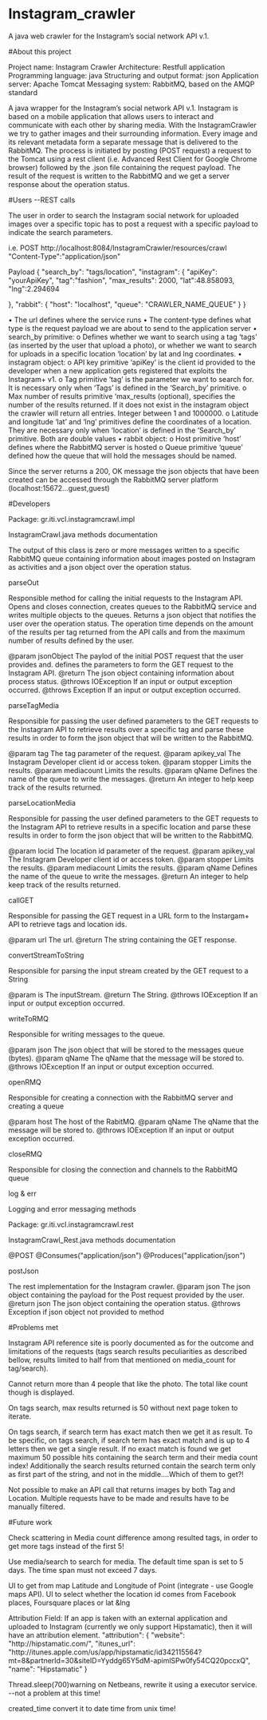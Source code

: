 # Instagram_crawler
A java web crawler for the Instagram’s social network API v.1. 

#About this project 

Project name: Instagram Crawler
Architecture: Restfull application
Programming language: java 
Structuring and output format: json
Application server: Apache Tomcat
Messaging system: RabbitMQ, based on the AMQP standard

A java wrapper for the Instagram’s social network API v.1. Instagram is based on a mobile application that allows users to interact and communicate with each other by sharing media.
With the InstagramCrawler we try to gather images and their surrounding information.
Every image and its relevant metadata form a separate message that is delivered to the RabbitMQ.
The process is initiated by posting (POST request) a request to the Tomcat using a rest client (i.e. Advanced Rest Client for Google Chrome browser) followed by the .json file containing the request payload. The result of the request is written to the RabbitMQ and we get a server response about the operation status.

#Users --REST calls 

The user in order to search the Instagram social network for uploaded images over a specific topic has to post a request with a specific payload to indicate the search parameters. 

i.e.
POST http://localhost:8084/InstagramCrawler/resources/crawl
"Content-Type":"application/json"

Payload
{
"search_by": "tags/location",
"instagram": {
			"apiKey": "yourApiKey",
			"tag":"fashion",
			"max_results": 2000,
"lat":48.858093,
			"lng":2.294694

	
},
"rabbit": {
		"host": "localhost",
		"queue": "CRAWLER_NAME_QUEUE"
}
}

•	The url defines where the service runs
•	The content-type defines what type is the request payload we are about to send to the application server
•	search_by primitive:
o	Defines whether we want to search using a tag ‘tags’ (as inserted by the user that upload a photo), or whether we want to search for uploads in a specific location ‘location’ by lat and lng coordinates. 
•	instagram object:
o	API key primitive ‘apiKey’ is the client id provided to the developer when a new application gets registered that exploits the Instagram+ v1.
o	Tag primitive ‘tag’ is the parameter we want to search for. It is necessary only when ‘Tags’ is defined in the ‘Search_by’ primitive.
o	Max number of results primitive ‘max_results (optional), specifies the number of the results returned. If it does not exist in the instagram object the crawler will return all entries. Integer between 1 and 1000000.
o	Latitude and longitude ‘lat’ and ‘lng’ primitives define the coordinates of a location. They are necessary only when ‘location’ is defined in the ‘Search_by’ primitive. Both are double values
•	rabbit object:
o	Host primitive ‘host’ defines where the RabbitMQ server is hosted 
o	Queue primitive ‘queue’ defined how the queue that will hold the messages should be named.


Since the server returns a 200, OK message the json objects that have been created can be accessed through the RabbitMQ server platform (localhost:15672…guest,guest)
	 

#Developers 

Package: gr.iti.vcl.instagramcrawl.impl

InstagramCrawl.java methods documentation

The output of this class is zero or more messages written to a specific RabbitMQ queue containing information about images posted on Instagram as activities and a json object over the operation status.

parseOut

Responsible method for calling the initial requests to the Instagram API. Opens and closes connection, creates queues to the RabbitMQ service and writes multiple objects to the queues. Returns a json object that notifies the user over the operation status. The operation time depends on the amount of the results per tag returned from the API calls and from the maximum number of results defined by the user.

@param jsonObject 	The paylod of the initial POST request that the user provides and. defines the parameters to form the GET request to the Instagram API. 
@return 		The json object containing information about process status.
@throws IOException 	If an input or output exception occurred.
@throws Exception 		If an input or output exception occurred.

parseTagMedia

Responsible for passing the user defined parameters to the GET requests to the Instagram API to retrieve results over a specific tag and parse these results in order to form the json object that will be written to the RabbitMQ.

@param tag		The tag parameter of the request.
@param apikey_val		The Instagram Developer client id or access token.
@param stopper		Limits the results.
@param mediacount		Limits the results.
@param qName		Defines the name of the queue to write the messages.
@return 		An integer to help keep track of the results returned. 

parseLocationMedia 

Responsible for passing the user defined parameters to the GET requests to the Instagram API to retrieve results in a specific location and parse these results in order to form the json object that will be written to the RabbitMQ.

@param locid		The location id parameter of the request.
@param apikey_val		The Instagram Developer client id or access token.
@param stopper		Limits the results.
@param mediacount		Limits the results.
@param qName		Defines the name of the queue to write the messages.
@return 		An integer to help keep track of the results returned. 

callGET

Responsible for passing the GET request in a URL form to the Instargam+ API to retrieve tags and location ids.

@param url 		The url.
@return 		The string containing the GET response. 

convertStreamToString

Responsible for parsing the input stream created by the GET request to a String 

@param is 		The inputStream.
@return 		The String. 
@throws IOException 	If an input or output exception occurred.

writeToRMQ

Responsible for writing messages to the queue.

@param json 		The json object that will be stored to the messages queue (bytes).
@param qName		The qName that the message will be stored to.
@throws IOException 	If an input or output exception occurred.

openRMQ

Responsible for creating a connection with the RabbitMQ server and creating a queue 

@param host		The host of the RabitMQ.
@param qName		The qName that the message will be stored to.
@throws IOException 	If an input or output exception occurred.

closeRMQ

Responsible for closing the connection and channels to the RabbitMQ queue

log & err

Logging and error messaging methods

Package: gr.iti.vcl.instagramcrawl.rest

InstagramCrawl_Rest.java methods documentation

@POST
@Consumes("application/json")
@Produces("application/json")

postJson

The rest implementation for the Instagram crawler.
@param json 	The json object containing the payload for the Post request provided by the user.
@return json	The json object containing the operation status.
@throws Exception	if json object not provided to method 


#Problems met

Instagram API reference site is poorly documented as for the outcome and limitations of the requests (tags search results peculiarities as described bellow, results limited to half from that mentioned on media_count for tag/search).

Cannot return more than 4 people that like the photo. The total like count though is displayed.

On tags search, max results returned is 50 without next page token to iterate.

On tags search, if search term has exact match then we get it as result. To be specific, on tags search, if search term has exact match and is up to 4 letters then we get a single result. 
If no exact match is found we get maximum 50 possible hits containing the search term and their media count index! Additionally the search results returned contain the search term only as first part of the string, and not in the middle….Which of them to get?! 

Not possible to make an API call that returns images by both Tag and Location. Multiple requests have to be made and results have to be manually filtered.

#Future work

Check scattering in Media count difference among resulted tags, in order to get more tags instead of the first 5!

Use media/search to search for media. The default time span is set to 5 days. The time span must not exceed 7 days.

UI to get from map Latitude and Longitude of Point (integrate - use Google maps API).
UI to select whether the location id comes from Facebook places, Foursquare places or lat &lng

Attribution Field: If an app is taken with an external application and uploaded to Instagram (currently we only support Hipstamatic), then it will have an attribution element.
"attribution": {
	"website": "http:\/\/hipstamatic.com\/",
	"itunes_url": "http:\/\/itunes.apple.com\/us\/app\/hipstamatic\/id342115564?mt=8&partnerId=30&siteID=Yyddg65Y5dM-apimlSPw0fy54CQ20pccxQ",
	"name": "Hipstamatic"
}

Thread.sleep(700)warning on Netbeans, rewrite it using a executor service. --not a problem at this time! 

created_time convert it to date time from unix time!
